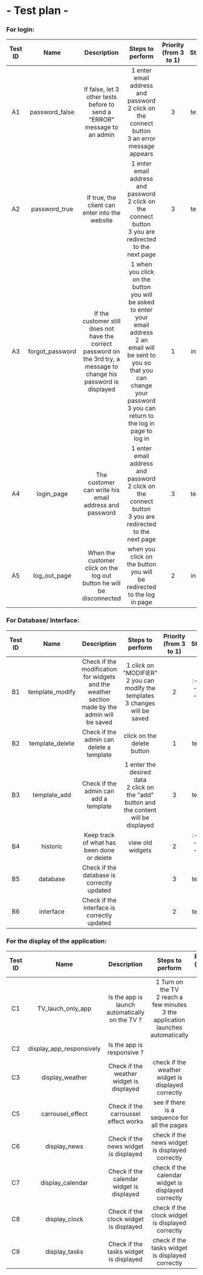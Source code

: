 # - Test plan -


### For login:

| Test ID | Name | Description | Steps to perform | Priority (from 3 to 1) | Status |
|:-------:|:----:|:-----------:|:-----:|:--------:|:------:|
| A1 | password_false | If false, let 3 other tests before to send a "ERROR" message to an admin | 1 enter email address and password <br>2 click on the connect button <br> 3 an error message appears| 3 |tested|
| A2 | password_true | If true, the client can enter into the website | 1 enter email address and password <br>2 click on the connect button <br> 3 you are redirected to the next page| 3 |tested|
| A3 | forgot_password | If the customer still does not have the correct password on the 3rd try, a message to change his password is displayed | 1 when you click on the button you will be asked to enter your email address <br> 2 an email will be sent to you so that you can change your password <br> 3 you can return to the log in page to log in | 1 |in test|
| A4 | login_page | The customer can write his email address and password | 1 enter email address and password <br>2 click on the connect button <br> 3 you are redirected to the next page| 3 |tested|
| A5 | log_out_page | When the customer click on the log out button he will be disconnected | when you click on the button you will be redirected to the log in page | 2 |in test|

### For Database/ Interface:
| Test ID | Name | Description | Steps to perform | Priority (from 3 to 1) | Status |
|:-------:|:----:|:-----------:|:-----:|:--------:|:------:|
| B1 | template_modify | Check if the modification for widgets and the weather section made by the admin will be saved | 1 click on "MODIFIER" <br> 2 you can modify the templates <br> 3 changes will be saved|2|:-------------:|
| B2 | template_delete | Check if the admin can delete a template | click on the delete button |1|tested|
| B3 | template_add | Check if the admin can add a template | 1 enter the desired data <br> 2 click on the "add" button and the content will be displayed |3|tested|
| B4 | historic | Keep track of what has been done or delete | view old widgets |2|:-------------:|
| B5 | database | Check if the database is correctly updated |  |3|tested|
| B6 | interface | Check if the interface is correctly updated |  |2|tested|


### For the display of the application:
| Test ID | Name | Description | Steps to perform | Priority (from 3 to 1) | Status |
|:-------:|:----:|:-----------:|:-----:|:--------:|:------:|
| C1 | TV_lauch_only_app | Is the app is launch automatically on the TV ? | 1 Turn on the TV <br> 2 reach a few minutes <br> 3 the application launches automatically | 3 |tested|
| C2 | display_app_responsively | Is the app is responsive ? |  | 1 |tested|
| C3 | display_weather | Check if the weather widget is displayed | check if the weather widget is displayed correctly | 1 |tested|
| C5 | carrousel_effect | Check if the carroussel effect works | see if there is a sequence for all the pages | 1 |tested|
| C6 | display_news | Check if the news widget is displayed | check if the news widget is displayed correctly | 1 |:-------------:|
| C7 | display_calendar | Check if the calendar widget is displayed | check if the calendar widget is displayed correctly | 1 |:-------------:|
| C8 | display_clock | Check if the clock widget is displayed | check if the clock widget is displayed correctly | 1 |:-------------:|
| C9 | display_tasks | Check if the tasks widget is displayed | check if the tasks widget is displayed correctly | 1 |:-------------:|

